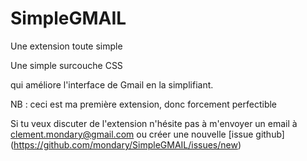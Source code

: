 # SimpleGMAIL

Une extension toute simple 

Une simple surcouche CSS

qui améliore l'interface de Gmail en la simplifiant.


NB : ceci est ma première extension, donc forcement perfectible

Si tu veux discuter de l'extension n'hésite pas à m'envoyer un email à clement.mondary@gmail.com ou créer une nouvelle [issue github] (https://github.com/mondary/SimpleGMAIL/issues/new)
